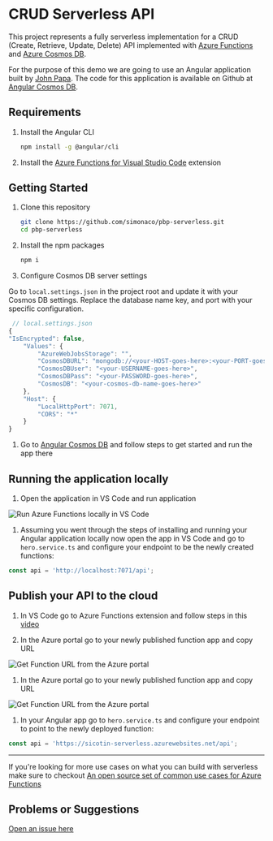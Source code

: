 # CRUD Serverless API

This project represents a fully serverless implementation for a CRUD (Create, Retrieve, Update, Delete) API implemented with [Azure Functions](https://aka.ms/azure-functions) and [Azure Cosmos DB](https://aka.ms/azure-cosmosdb).

For the purpose of this demo we are going to use an Angular application built by [John Papa](https://twitter.com/John_Papa). The code for this application is available on Github at [Angular Cosmos DB](https://github.com/johnpapa/angular-cosmosdb).

## Requirements

1.  Install the Angular CLI

    ```bash
    npm install -g @angular/cli
    ```

1.  Install the [Azure Functions for Visual Studio Code](https://aka.ms/vscode-azure-functions) extension

## Getting Started

1.  Clone this repository

    ```bash
    git clone https://github.com/simonaco/pbp-serverless.git
    cd pbp-serverless
    ```

1.  Install the npm packages

    ```bash
    npm i
    ```

1.  Configure Cosmos DB server settings

Go to `local.settings.json` in the project root and update it with your Cosmos DB settings. Replace the database name key, and port with your specific configuration.

```javascript
 // local.settings.json
{
"IsEncrypted": false,
    "Values": {
        "AzureWebJobsStorage": "",
        "CosmosDBURL": "mongodb://<your-HOST-goes-here>:<your-PORT-goes-here>/?ssl=true",
        "CosmosDBUser": "<your-USERNAME-goes-here>",
        "CosmosDBPass": "<your-PASSWORD-goes-here>",
        "CosmosDB": "<your-cosmos-db-name-goes-here>"
    },
    "Host": {
        "LocalHttpPort": 7071,
        "CORS": "*"
    }
}
```

1.  Go to [Angular Cosmos DB](https://github.com/johnpapa/angular-cosmosdb) and follow steps to get started and run the app there

## Running the application locally

1.  Open the application in VS Code and run application

![Run Azure Functions locally in VS Code](https://i.imgur.com/GfjuEKD.gif)

1.  Assuming you went through the steps of installing and running your Angular application locally now open the app in VS Code and go to `hero.service.ts` and configure your endpoint to be the newly created functions:

```javascript
const api = 'http://localhost:7071/api';
```

## Publish your API to the cloud

1.  In VS Code go to Azure Functions extension and follow steps in this [video](https://youtu.be/8GAO3obgEzc)

1.  In the Azure portal go to your newly published function app and copy URL

![Get Function URL from the Azure portal](https://i.imgur.com/LCl1kNN.gif)

1.  In the Azure portal go to your newly published function app and copy URL

![Get Function URL from the Azure portal](https://i.imgur.com/LCl1kNN.gif)

1.  In your Angular app go to `hero.service.ts` and configure your endpoint to point to the newly deployed function:

```javascript
const api = 'https://sicotin-serverless.azurewebsites.net/api';
```

---

If you're looking for more use cases on what you can build with serverless make sure to checkout [An open source set of common use cases for Azure Functions](https://aka.ms/serverless-demos)

## Problems or Suggestions

[Open an issue here](https://github.com/simonaco/pbp-serverless/issues)
